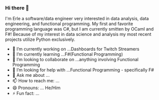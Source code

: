 ### Hi there 👋

<!--
**ilEnzio/ilEnzio** is a ✨ _special_ ✨ repository because its `README.md` (this file) appears on your GitHub profile.
-->

I'm Erle a software/data engineer very interested in data analysis, data engineering, and functional programming.  My first and favorite programming language was C#, but I am currently smitten by OCaml and F#!  Because of my interest in data science and analysis my most recent projects utilize Python exclusively.    

- 🔭 I’m currently working on ...Dashboards for Twitch Streamers
- 🌱 I’m currently learning ...F#(Functional Programming)
- 👯 I’m looking to collaborate on ...anything involving Functional Programming
- 🤔 I’m looking for help with ...Functional Programming - specifically F#
- 💬 Ask me about ...
- 📫 How to reach me: ...
- 😄 Pronouns: ... He/Him
- ⚡ Fun fact: ...

